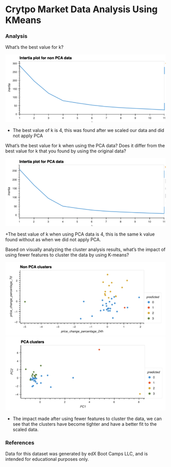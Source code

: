 # Crytpo Market Data Analysis Using KMeans

### Analysis

What’s the best value for k?

<img src='Images/bestKNoPCA.png'>

+ The best value of k is 4, this was found after we scaled our data and did not apply PCA



What’s the best value for k when using the PCA data? Does it differ from the best value for k that you found by using the original data?

<img src='Images/bestKPCA.png'>

+The best value of k when using PCA data is 4, this is the same k value found without as when we did not apply PCA.

Based on visually analyzing the cluster analysis results, what’s the impact of using fewer features to cluster the data by using K-means?

<img src="Images/nonPCAClusters.png">

<img src="Images/PCAClusters.png">

+ The impact made after using fewer features to cluster the data, we can see that the clusters have become tighter and have a better fit to the scaled data. 

### References
Data for this dataset was generated by edX Boot Camps LLC, and is intended for educational purposes only.
